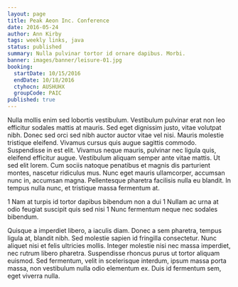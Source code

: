 ```yaml
---
layout: page
title: Peak Aeon Inc. Conference
date: 2016-05-24
author: Ann Kirby
tags: weekly links, java
status: published
summary: Nulla pulvinar tortor id ornare dapibus. Morbi.
banner: images/banner/leisure-01.jpg
booking:
  startDate: 10/15/2016
  endDate: 10/18/2016
  ctyhocn: AUSHUHX
  groupCode: PAIC
published: true
---
```

Nulla mollis enim sed lobortis vestibulum. Vestibulum pulvinar erat non leo efficitur sodales mattis at mauris. Sed eget dignissim justo, vitae volutpat nibh. Donec sed orci sed nibh auctor auctor vitae vel nisi. Mauris molestie tristique eleifend. Vivamus cursus quis augue sagittis commodo. Suspendisse in est elit. Vivamus neque mauris, pulvinar nec ligula quis, eleifend efficitur augue. Vestibulum aliquam semper ante vitae mattis. Ut sed elit lorem. Cum sociis natoque penatibus et magnis dis parturient montes, nascetur ridiculus mus. Nunc eget mauris ullamcorper, accumsan nunc in, accumsan magna. Pellentesque pharetra facilisis nulla eu blandit. In tempus nulla nunc, et tristique massa fermentum at.

1 Nam at turpis id tortor dapibus bibendum non a dui
1 Nullam ac urna at odio feugiat suscipit quis sed nisi
1 Nunc fermentum neque nec sodales bibendum.

Quisque a imperdiet libero, a iaculis diam. Donec a sem pharetra, tempus ligula at, blandit nibh. Sed molestie sapien id fringilla consectetur. Nunc aliquet nisi et felis ultricies mollis. Integer molestie nisi nec massa imperdiet, nec rutrum libero pharetra. Suspendisse rhoncus purus ut tortor aliquam euismod. Sed fermentum, velit in scelerisque interdum, ipsum massa porta massa, non vestibulum nulla odio elementum ex. Duis id fermentum sem, eget viverra nulla.
